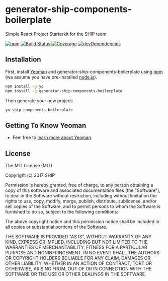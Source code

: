 # generator-ship-components-boilerplate

Simple React Project Starterkit for the SHIP team

[![npm](https://img.shields.io/npm/v/generator-ship-components-boilerplate.svg)](https://www.npmjs.com/package/generator-ship-components-boilerplate)
[![Build Status](http://img.shields.io/travis/ship-components/generator-ship-components-boilerplate/master.svg?style=flat)](https://travis-ci.org/ship-components/generator-ship-components-boilerplate)
[![Coverage](http://img.shields.io/coveralls/ship-components/generator-ship-components-boilerplate.svg?style=flat)](https://coveralls.io/github/ship-components/generator-ship-components-boilerplate)
[![devDependencies](https://img.shields.io/david/dev/ship-components/generator-ship-components-boilerplate.svg?style=flat)](https://david-dm.org/ship-components/generator-ship-components-boilerplate?type=dev)

## Installation

First, install [Yeoman](http://yeoman.io) and generator-ship-components-boilerplate using [npm](https://www.npmjs.com/) (we assume you have pre-installed [node.js](https://nodejs.org/)).

```bash
npm install -g yo
npm install -g generator-ship-components-boilerplate
```

Then generate your new project:

```bash
yo ship-components-boilerplate
```

## Getting To Know Yeoman

 * Feel free to [learn more about Yeoman](http://yeoman.io/).

## License
The MIT License (MIT)

Copyright (c) 2017 SHIP

Permission is hereby granted, free of charge, to any person obtaining a copy of this software and associated documentation files (the "Software"), to deal in the Software without restriction, including without limitation the rights to use, copy, modify, merge, publish, distribute, sublicense, and/or sell copies of the Software, and to permit persons to whom the Software is furnished to do so, subject to the following conditions:

The above copyright notice and this permission notice shall be included in all copies or substantial portions of the Software.

THE SOFTWARE IS PROVIDED "AS IS", WITHOUT WARRANTY OF ANY KIND, EXPRESS OR IMPLIED, INCLUDING BUT NOT LIMITED TO THE WARRANTIES OF MERCHANTABILITY, FITNESS FOR A PARTICULAR PURPOSE AND NONINFRINGEMENT. IN NO EVENT SHALL THE AUTHORS OR COPYRIGHT HOLDERS BE LIABLE FOR ANY CLAIM, DAMAGES OR OTHER LIABILITY, WHETHER IN AN ACTION OF CONTRACT, TORT OR OTHERWISE, ARISING FROM, OUT OF OR IN CONNECTION WITH THE SOFTWARE OR THE USE OR OTHER DEALINGS IN THE SOFTWARE.
